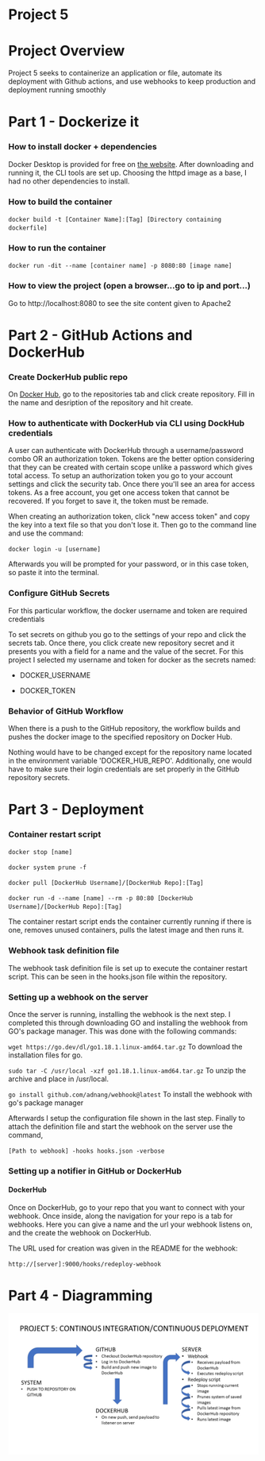 # Project 5
# Project Overview
Project 5 seeks to containerize an application or file, automate its deployment with Github actions, and use webhooks to keep production and deployment running smoothly 
# Part 1 - Dockerize it
### How to install docker + dependencies
Docker Desktop is provided for free on [the website](https://docs.docker.com/desktop/windows/install/). After downloading and running it, the CLI tools are set up. Choosing the httpd image as a base, I had no other dependencies to install. 
### How to build the container
`docker build -t [Container Name]:[Tag] [Directory containing dockerfile]`
### How to run the container
`docker run -dit --name [container name] -p 8080:80 [image name]`
### How to view the project (open a browser...go to ip and port...)
Go to http://localhost:8080 to see the site content given to Apache2

# Part 2 - GitHub Actions and DockerHub
### Create DockerHub public repo

On [Docker Hub](https://hub.docker.com/repositories), go to the repositories tab and click create repository. Fill in the name and desription of the repository and hit create. 

### How to authenticate with DockerHub via CLI using DockHub credentials

A user can authenticate with DockerHub through a username/password combo OR an authorization token. Tokens are the better option considering that they can be created with certain scope unlike a password which gives total access. To setup an authorization token you go to your account settings and click the security tab. Once there you'll see an area for access tokens. As a free account, you get one access token that cannot be recovered. If you forget to save it, the token must be remade.

When creating an authorization token, click "new access token" and copy the key into a text file so that you don't lose it. Then go to the command line and use the command:

`docker login -u [username]`

Afterwards you will be prompted for your password, or in this case token, so paste it into the terminal.
### Configure GitHub Secrets

For this particular workflow, the docker username and token are required credentials 

To set secrets on github you go to the settings of your repo and click the secrets tab. Once there, you click create new repository secret and it presents you with a field for a name and the value of the secret. For this project I selected my username and token for docker as the secrets named:
    
* DOCKER_USERNAME
    
* DOCKER_TOKEN

### Behavior of GitHub Workflow
    
When there is a push to the GitHub repository, the workflow builds and pushes the docker image to the specified repository on Docker Hub. 
    
Nothing would have to be changed except for the repository name located in the environment variable 'DOCKER_HUB_REPO'. Additionally, one would have to make sure their login credentials are set properly in the GitHub repository secrets. 

# Part 3 - Deployment
### Container restart script
`docker stop [name]`

`docker system prune -f`

`docker pull [DockerHub Username]/[DockerHub Repo]:[Tag]`

`docker run -d --name [name] --rm -p 80:80 [DockerHub Username]/[DockerHub Repo]:[Tag]`

The container restart script ends the container currently running if there is one, removes unused containers, pulls the latest image and then runs it.
### Webhook task definition file

The webhook task definition file is set up to execute the container restart script. This can be seen in the hooks.json file within the repository. 
### Setting up a webhook on the server
Once the server is running, installing the webhook is the next step. I completed this through downloading GO and installing the webhook from GO's package manager. This was done with the following commands:

`wget https://go.dev/dl/go1.18.1.linux-amd64.tar.gz` To download the installation files for go.

`sudo tar -C /usr/local -xzf go1.18.1.linux-amd64.tar.gz` To unzip the archive and place in /usr/local.

`go install github.com/adnang/webhook@latest` To install the webhook with go's package manager

Afterwards I setup the configuration file shown in the last step. Finally to attach the definition file and start the webhook on the server use the command,

`[Path to webhook] -hooks hooks.json -verbose` 

### Setting up a notifier in GitHub or DockerHub

#### DockerHub
Once on DockerHub, go to your repo that you want to connect with your webhook. Once inside, along the navigation for your repo is a tab for webhooks. Here you can give a name and the url your webhook listens on, and the create the webhook on DockerHub. 

The URL used for creation was given in the README for the webhook:

`http://[server]:9000/hooks/redeploy-webhook`

# Part 4 - Diagramming
![Diagram of Continuous Integration/Continuous Deployment](/Diagram.png)